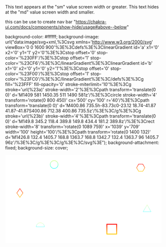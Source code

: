 <Show above='sm' >
    <Box>This text appears at the "sm" value screen width or greater.</Box>
  </Show>
  <Hide below='md'>
    <Box>This text hides at the "md" value screen width and smaller.</Box>
</Hide>

this can be use to create nav bar "https://chakra-ui.com/docs/components/show-hide/usage#above--below"






background-color: #ffffff;
background-image: url("data:image/svg+xml,%3Csvg xmlns='http://www.w3.org/2000/svg' viewBox='0 0 1600 900'%3E%3Cdefs%3E%3ClinearGradient id='a' x1='0' x2='0' y1='1' y2='0'%3E%3Cstop offset='0' stop-color='%230FF'/%3E%3Cstop offset='1' stop-color='%23CF6'/%3E%3C/linearGradient%3E%3ClinearGradient id='b' x1='0' x2='0' y1='0' y2='1'%3E%3Cstop offset='0' stop-color='%23F00'/%3E%3Cstop offset='1' stop-color='%23FC0'/%3E%3C/linearGradient%3E%3C/defs%3E%3Cg fill='%23FFF' fill-opacity='0' stroke-miterlimit='10'%3E%3Cg stroke='url(%23a)' stroke-width='2'%3E%3Cpath transform='translate(0 0)' d='M1409 581 1450.35 511 1490 581z'/%3E%3Ccircle stroke-width='4' transform='rotate(0 800 450)' cx='500' cy='100' r='40'/%3E%3Cpath transform='translate(0 0)' d='M400.86 735.5h-83.73c0-23.12 18.74-41.87 41.87-41.87S400.86 712.38 400.86 735.5z'/%3E%3C/g%3E%3Cg stroke='url(%23b)' stroke-width='4'%3E%3Cpath transform='translate(0 0)' d='M149.8 345.2 118.4 389.8 149.8 434.4 181.2 389.8z'/%3E%3Crect stroke-width='8' transform='rotate(0 1089 759)' x='1039' y='709' width='100' height='100'/%3E%3Cpath transform='rotate(0 1400 132)' d='M1426.8 132.4 1405.7 168.8 1363.7 168.8 1342.7 132.4 1363.7 96 1405.7 96z'/%3E%3C/g%3E%3C/g%3E%3C/svg%3E");
background-attachment: fixed;
background-size: cover;


<svg xmlns='http://www.w3.org/2000/svg' viewBox='0 0 1600 900'><rect fill='#ffffff' width='1600' height='900'/><defs><linearGradient id='a' x1='0' x2='0' y1='1' y2='0'><stop offset='0' stop-color='#0FF'/><stop offset='1' stop-color='#CF6'/></linearGradient><linearGradient id='b' x1='0' x2='0' y1='0' y2='1'><stop offset='0' stop-color='#F00'/><stop offset='1' stop-color='#FC0'/></linearGradient></defs><g fill='#FFF' fill-opacity='0' stroke-miterlimit='10'><g stroke='url(#a)' stroke-width='2'><path transform='translate(0 0)' d='M1409 581 1450.35 511 1490 581z'/><circle stroke-width='4' transform='rotate(0 800 450)' cx='500' cy='100' r='40'/><path transform='translate(0 0)' d='M400.86 735.5h-83.73c0-23.12 18.74-41.87 41.87-41.87S400.86 712.38 400.86 735.5z'/></g><g stroke='url(#b)' stroke-width='4'><path transform='translate(0 0)' d='M149.8 345.2 118.4 389.8 149.8 434.4 181.2 389.8z'/><rect stroke-width='8' transform='rotate(0 1089 759)' x='1039' y='709' width='100' height='100'/><path transform='rotate(0 1400 132)' d='M1426.8 132.4 1405.7 168.8 1363.7 168.8 1342.7 132.4 1363.7 96 1405.7 96z'/></g></g></svg>